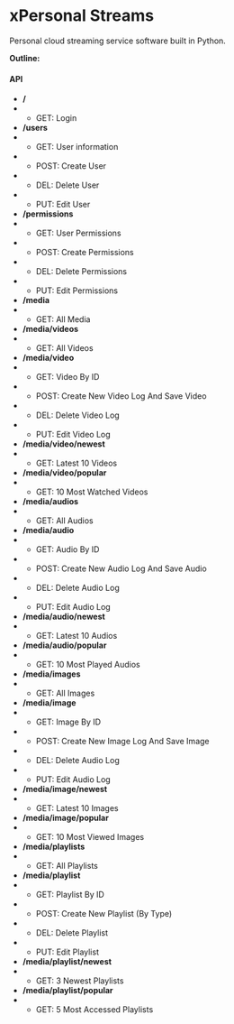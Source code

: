 # xPersonal Streams

Personal cloud streaming service software built in Python.

**Outline:**

#### API
- **/**
- - GET: Login
- **/users**
- - GET: User information
- - POST: Create User
- - DEL: Delete User
- - PUT: Edit User
- **/permissions**
- - GET: User Permissions
- - POST: Create Permissions
- - DEL: Delete Permissions
- - PUT: Edit Permissions
- **/media**
- - GET: All Media
- **/media/videos**
- - GET: All Videos
- **/media/video**
- - GET: Video By ID
- - POST: Create New Video Log And Save Video
- - DEL: Delete Video Log
- - PUT: Edit Video Log
- **/media/video/newest**
- - GET: Latest 10 Videos
- **/media/video/popular**
- - GET: 10 Most Watched Videos
- **/media/audios**
- - GET: All Audios
- **/media/audio**
- - GET: Audio By ID
- - POST: Create New Audio Log And Save Audio
- - DEL: Delete Audio Log
- - PUT: Edit Audio Log
- **/media/audio/newest**
- - GET: Latest 10 Audios
- **/media/audio/popular**
- - GET: 10 Most Played Audios
- **/media/images**
- - GET: All Images
- **/media/image**
- - GET: Image By ID
- - POST: Create New Image Log And Save Image
- - DEL: Delete Audio Log
- - PUT: Edit Audio Log
- **/media/image/newest**
- - GET: Latest 10 Images
- **/media/image/popular**
- - GET: 10 Most Viewed Images
- **/media/playlists**
- - GET: All Playlists
- **/media/playlist**
- - GET: Playlist By ID
- - POST: Create New Playlist (By Type)
- - DEL: Delete Playlist
- - PUT: Edit Playlist
- **/media/playlist/newest**
- - GET: 3 Newest Playlists
- **/media/playlist/popular**
- - GET: 5 Most Accessed Playlists